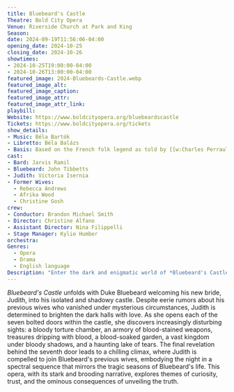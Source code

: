 ```yaml
---
title: Bluebeard's Castle
Theatre: Bold City Opera
Venue: Riverside Church at Park and King
Season: 
date: 2024-09-19T11:56:06-04:00
opening_date: 2024-10-25
closing_date: 2024-10-26
showtimes:
- 2024-10-25T19:00:00-04:00
- 2024-10-26T13:00:00-04:00
featured_image: 2024-Bluebeards-Castle.webp
featured_image_alt: 
featured_image_caption: 
featured_image_attr: 
featured_image_attr_link: 
playbill:
Website: https://www.boldcityopera.org/bluebeardscastle
Tickets: https://www.boldcityopera.org/tickets
show_details: 
- Music: Béla Bartók
- Libretto: Béla Balázs
- Basis: Based on the French folk legend as told by [[w:Charles Perrault]]
cast:
- Bard: Jarvis Ramil
- Bluebeard: John Tibbetts
- Judith: Victoria Isernia
- Former Wives: 
  - Rebecca Andrews
  - Afrika Wood
  - Christine Gosh
crew:
- Conductor: Brandon Michael Smith
- Director: Christine Alfano
- Assistant Director: Nina Filippelli
- Stage Manager: Kylie Humber
orchestra:
Genres:
  - Opera
  - Drama
  - English language
Description: "Enter the dark and enigmatic world of *Bluebeard's Castle*, where Duke Bluebeard's new bride, Judith, uncovers grim secrets hidden behind locked doors in their ominous castle."
---
```

*Bluebeard's Castle* unfolds with Duke Bluebeard welcoming his new bride, Judith, into his isolated and shadowy castle. Despite eerie rumors about his previous wives who vanished under mysterious circumstances, Judith is determined to brighten the dark halls with love. As she opens each of the seven bolted doors within the castle, she discovers increasingly disturbing sights: a bloody torture chamber, an armory of blood-stained weapons, treasures dripping with blood, a blood-soaked garden, a vast kingdom under bloody shadows, and a haunting lake of tears. The final revelation behind the seventh door leads to a chilling climax, where Judith is compelled to join Bluebeard's previous wives, embodying the night in a spectral sequence that mirrors the tragic seasons of Bluebeard's life. This opera, with its stark and brooding narrative, explores themes of curiosity, trust, and the ominous consequences of unveiling the truth.